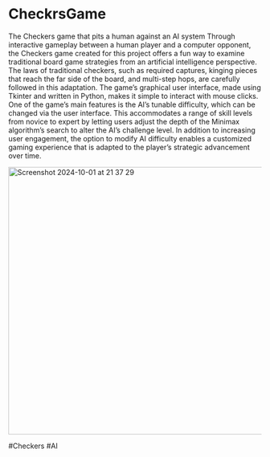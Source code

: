 # CheckrsGame
The Checkers game that pits a human against an AI system
Through interactive gameplay between a human player and a computer opponent, the Checkers game created for this project offers a fun way to examine traditional board game strategies from an artificial intelligence perspective. The laws of traditional checkers, such as required captures, kinging pieces that reach the far side of the board, and multi-step hops, are carefully followed in this adaptation. The game’s graphical user interface, made using Tkinter and written in Python, makes it simple to interact with mouse clicks.
One of the game’s main features is the AI’s tunable difficulty, which can be changed via the user interface. This accommodates a range of skill levels from novice to expert by letting users adjust the depth of the Minimax algorithm’s search to alter the AI’s challenge level. In addition to increasing user engagement, the option to modify AI difficulty enables a customized gaming experience that is adapted to the player’s strategic advancement over time.



<img width="533" alt="Screenshot 2024-10-01 at 21 37 29" src="https://github.com/user-attachments/assets/5f489d33-1741-4e98-a4a9-6cbf584f79c6">

#Checkers
#AI
